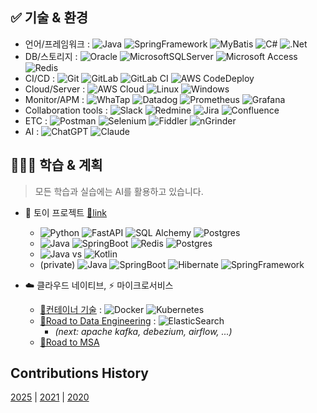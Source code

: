 ## ✅ 기술 & 환경

- 언어/프레임워크 : ![Java](https://img.shields.io/badge/Java-%23ED8B00.svg?style=flat&logo=openjdk&logoColor=white)
![SpringFramework](https://img.shields.io/badge/Spring%20Framework-%236DB33F.svg?style=flat&logo=spring&logoColor=white)
![MyBatis](https://img.shields.io/badge/MyBatis-%2307405e.svg?style=flat&logoColor=white)
![C#](https://img.shields.io/badge/C%23-0078D6?style=flat&logo=csharp&logoColor=white) 
![.Net](https://img.shields.io/badge/.NET-5C2D91?style=flat&logo=.net&logoColor=white) 
- DB/스토리지 : ![Oracle](https://img.shields.io/badge/Oracle-F80000?style=flat&logo=oracle&logoColor=white) 
![MicrosoftSQLServer](https://img.shields.io/badge/Microsoft%20SQL%20Server-CC2927?style=flat&logo=microsoft%20sql%20server&logoColor=white) 
![Microsoft Access](https://img.shields.io/badge/Microsoft_Access-A4373A?style=flat&logo=microsoft-access&logoColor=white)
![Redis](https://img.shields.io/badge/Redis-%23DD0031.svg?style=flat&logo=redis&logoColor=white)
- CI/CD : ![Git](https://img.shields.io/badge/GIT-%23F05033.svg?style=flat&logo=git&logoColor=white) 
![GitLab](https://img.shields.io/badge/GitLab-%23181717.svg?style=flat&logo=gitlab&logoColor=white)
![GitLab CI](https://img.shields.io/badge/GitLab%20CI-%23FF6701.svg?style=flat&logoColor=white)
![AWS CodeDeploy](https://img.shields.io/badge/AWS%20CodeDeploy-%23FF9900.svg?style=flat&logoColor=white) 
- Cloud/Server : ![AWS Cloud](https://img.shields.io/badge/AWS%20Cloud-%23FF9900.svg?style=flat&logo=amazon-aws&logoColor=white)
![Linux](https://img.shields.io/badge/Linux-FCC624?style=flat&logo=linux&logoColor=black)
![Windows](https://img.shields.io/badge/Windows-0078D6?style=flat&logo=windows&logoColor=white)
- Monitor/APM : ![WhaTap](https://img.shields.io/badge/WhaTap-%235835CC.svg?style=flat&logoColor=white)
![Datadog](https://img.shields.io/badge/Datadog-%23632CA6.svg?style=flat&logo=datadog&logoColor=white)
![Prometheus](https://img.shields.io/badge/Prometheus-E6522C?style=flat&logo=Prometheus&logoColor=white)
![Grafana](https://img.shields.io/badge/Grafana-%23F46800.svg?style=flat&logo=grafana&logoColor=white)
- Collaboration tools : ![Slack](https://img.shields.io/badge/Slack-4A154B?style=flat&logo=slack&logoColor=white) 
![Redmine](https://img.shields.io/badge/Redmine-F37440?style=flat&logoColor=white) 
![Jira](https://img.shields.io/badge/Jira-%230A0FFF.svg?style=flat&logo=jira&logoColor=white)
![Confluence](https://img.shields.io/badge/Confluence-%23172BF4.svg?style=flat&logo=confluence&logoColor=white)
- ETC : ![Postman](https://img.shields.io/badge/Postman-FF6C37?style=flat&logo=postman&logoColor=white)
![Selenium](https://img.shields.io/badge/-Selenium-%43B02A?style=flat&logo=selenium&logoColor=white)
![Fiddler](https://img.shields.io/badge/Fiddler-%235835CC.svg?style=flat&logoColor=white)
![nGrinder](https://img.shields.io/badge/nGrinder-%23FF9900.svg?style=flat&logoColor=white)
- AI : ![ChatGPT](https://img.shields.io/badge/ChatGPT%20with%20Codex-74aa9c?style=flat&logo=openai&logoColor=white) 
![Claude](https://img.shields.io/badge/Claude%20with%20Code-F37440?style=flat&logoColor=white)

  
## 👨🏻‍💻 학습 & 계획
> 모든 학습과 실습에는 AI를 활용하고 있습니다.

- 💫 토이 프로젝트 [🔗link](https://github.com/eljay0921/toy-projects) 
  - ![Python](https://img.shields.io/badge/Python-3670A0?style=flat&logo=python&logoColor=ffdd54)
  ![FastAPI](https://img.shields.io/badge/FastAPI-005571?style=flat=fastapi)
  ![SQL Alchemy](https://img.shields.io/badge/SQL%20Alchemy-%235835CC.svg?style=flat&logoColor=white)
  ![Postgres](https://img.shields.io/badge/Postgres-%23316192.svg?style=flat&logo=postgresql&logoColor=white)
  - ![Java](https://img.shields.io/badge/Java-%23ED8B00.svg?style=flat&logo=openjdk&logoColor=white)
  ![SpringBoot](https://img.shields.io/badge/Spring%20Boot-%236DB33F.svg?style=flat&logo=spring&logoColor=white)
  ![Redis](https://img.shields.io/badge/Redis-%23DD0031.svg?style=flat&logo=redis&logoColor=white)
  ![Postgres](https://img.shields.io/badge/Postgres-%23316192.svg?style=flat&logo=postgresql&logoColor=white)
  - ![Java](https://img.shields.io/badge/Java-%23ED8B00.svg?style=flat&logo=openjdk&logoColor=white) vs ![Kotlin](https://img.shields.io/badge/kotlin-%237F52FF.svg?style=flat&logo=kotlin&logoColor=white)
  - (private) ![Java](https://img.shields.io/badge/Java-%23ED8B00.svg?style=flat&logo=openjdk&logoColor=white) ![SpringBoot](https://img.shields.io/badge/Spring%20Boot-%236DB33F.svg?style=flat&logo=spring&logoColor=white) ![Hibernate](https://img.shields.io/badge/Hibernate-59666C?style=flate&logo=Hibernate&logoColor=white) ![SpringFramework](https://img.shields.io/badge/Spring%20Data%20JPA-%236DB33F.svg?style=flat&logo=spring&logoColor=white)

- ☁️ 클라우드 네이티브, ⚡️ 마이크로서비스 
  - [🔗컨테이너 기술](https://github.com/eljay0921/learning-log-repo/tree/main/10.%20Container) : ![Docker](https://img.shields.io/badge/docker-%230db7ed.svg?style=flat&logo=docker&logoColor=white) ![Kubernetes](https://img.shields.io/badge/kubernetes-%23326ce5.svg?style=flat&logo=kubernetes&logoColor=white)
  - [🔗Road to Data Engineering](https://github.com/eljay0921/road-to-data-engineering) : ![ElasticSearch](https://img.shields.io/badge/-ElasticSearch-005571?style=flat&logo=elasticsearch)
    - _(next: apache kafka, debezium, airflow, ...)_
  - [🔗Road to MSA](https://github.com/eljay0921/road-to-msa)

## Contributions History
[2025](https://github.com/eljay0921?tab=overview&from=2025-01-01&to=2025-12-31) |
[2021](https://github.com/eljay0921?tab=overview&from=2021-01-01&to=2021-12-31) |
[2020](https://github.com/eljay0921?tab=overview&from=2020-01-01&to=2020-12-31) 

